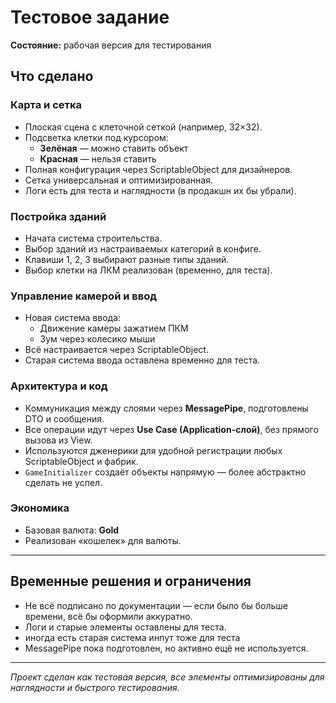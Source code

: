 # Тестовое задание

**Состояние:** рабочая версия для тестирования 

## Что сделано

### Карта и сетка
- Плоская сцена с клеточной сеткой (например, 32×32).  
- Подсветка клетки под курсором:  
  - **Зелёная** — можно ставить объект  
  - **Красная** — нельзя ставить  
- Полная конфигурация через ScriptableObject для дизайнеров.  
- Сетка универсальная и оптимизированная.  
- Логи есть для теста и наглядности (в продакшн их бы убрали).  

### Постройка зданий
- Начата система строительства.  
- Выбор зданий из настраиваемых категорий в конфиге.  
- Клавиши 1, 2, 3 выбирают разные типы зданий.  
- Выбор клетки на ЛКМ реализован (временно, для теста).  

### Управление камерой и ввод
- Новая система ввода:  
  - Движение камеры зажатием ПКМ  
  - Зум через колесико мыши  
- Всё настраивается через ScriptableObject.  
- Старая система ввода оставлена временно для теста.  

### Архитектура и код
- Коммуникация между слоями через **MessagePipe**, подготовлены DTO и сообщения.  
- Все операции идут через **Use Case (Application-слой)**, без прямого вызова из View.  
- Используются дженерики для удобной регистрации любых ScriptableObject и фабрик.  
- `GameInitializer` создаёт объекты напрямую — более абстрактно сделать не успел.  

### Экономика
- Базовая валюта: **Gold**  
- Реализован «кошелек» для валюты.  

---

## Временные решения и ограничения
- Не всё подписано по документации — если было бы больше времени, всё бы оформили аккуратно.  
- Логи и старые элементы оставлены для теста. 
- иногда есть старая система инпут тоже для теста 
- MessagePipe пока подготовлен, но активно ещё не используется.  

---

*Проект сделан как тестовая версия, все элементы оптимизированы для наглядности и быстрого тестирования.*
